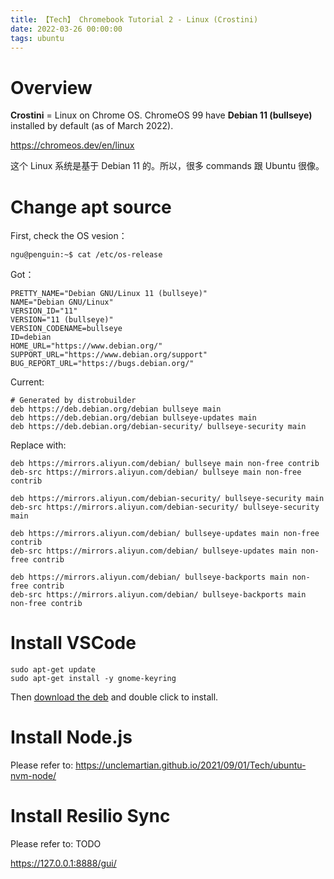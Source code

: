 ```yaml
---
title: 【Tech】 Chromebook Tutorial 2 - Linux (Crostini)
date: 2022-03-26 00:00:00
tags: ubuntu
---
```


# Overview 

__Crostini__ = Linux on Chrome OS. ChromeOS 99 have __Debian 11 (bullseye)__ installed by default (as of March 2022).

https://chromeos.dev/en/linux

这个 Linux 系统是基于 Debian 11 的。所以，很多 commands 跟 Ubuntu 很像。

# Change apt source 

First, check the OS vesion：

    ngu@penguin:~$ cat /etc/os-release 

Got：

    PRETTY_NAME="Debian GNU/Linux 11 (bullseye)"
    NAME="Debian GNU/Linux"
    VERSION_ID="11"
    VERSION="11 (bullseye)"
    VERSION_CODENAME=bullseye
    ID=debian
    HOME_URL="https://www.debian.org/"
    SUPPORT_URL="https://www.debian.org/support"
    BUG_REPORT_URL="https://bugs.debian.org/"

Current: 

    # Generated by distrobuilder
    deb https://deb.debian.org/debian bullseye main
    deb https://deb.debian.org/debian bullseye-updates main
    deb https://deb.debian.org/debian-security/ bullseye-security main

Replace with: 

    deb https://mirrors.aliyun.com/debian/ bullseye main non-free contrib
    deb-src https://mirrors.aliyun.com/debian/ bullseye main non-free contrib

    deb https://mirrors.aliyun.com/debian-security/ bullseye-security main
    deb-src https://mirrors.aliyun.com/debian-security/ bullseye-security main

    deb https://mirrors.aliyun.com/debian/ bullseye-updates main non-free contrib
    deb-src https://mirrors.aliyun.com/debian/ bullseye-updates main non-free contrib

    deb https://mirrors.aliyun.com/debian/ bullseye-backports main non-free contrib
    deb-src https://mirrors.aliyun.com/debian/ bullseye-backports main non-free contrib

# Install VSCode

    sudo apt-get update
    sudo apt-get install -y gnome-keyring

Then [download the deb](https://code.visualstudio.com/download) and double click to install.

# Install Node.js

Please refer to: https://unclemartian.github.io/2021/09/01/Tech/ubuntu-nvm-node/

# Install Resilio Sync

Please refer to: TODO

https://127.0.0.1:8888/gui/

